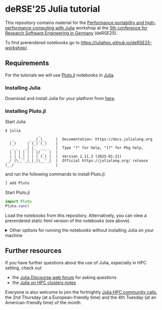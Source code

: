 # deRSE'25 Julia tutorial 

This repository contains material for the [Performance portability and high-performance computing with Julia](https://events.hifis.net/event/1741/contributions/13973/) workshop at the [5th conference for Research Software Engineering in Germany](https://events.hifis.net/event/1741/) (deRSE25).

To find prerendered notebooks go to https://juliahpc.github.io/deRSE25-workshop/.

## Requirements
For the tutorials we will use [Pluto.jl](https://plutojl.org/) notebooks in [Julia](https://julialang.org/).

### Installing Julia
Download and install Julia for your platform from [here](https://julialang.org/downloads/).

### Installing Pluto.jl
Start Julia 
```console
$ julia
               _
   _       _ _(_)_     |  Documentation: https://docs.julialang.org
  (_)     | (_) (_)    |
   _ _   _| |_  __ _   |  Type "?" for help, "]?" for Pkg help.
  | | | | | | |/ _` |  |
  | | |_| | | | (_| |  |  Version 1.11.3 (2025-01-21)
 _/ |\__'_|_|_|\__'_|  |  Official https://julialang.org/ release
|__/                   |

```
and run the following commands to install Pluto.jl:
```julia
] add Pluto
```
Start Pluto.jl
```julia
import Pluto
Pluto.run()
```
Load the notebooks from this repository. Alternatively, you can view a prerendered static html version of the notebooks (see above).

<details>
<summary>
    Other options for running the notebooks without installing Julia on your machine
</summary>

## Using a Docker container

We also provide a [Docker image](https://github.com/orgs/JuliaHPC/packages/container/package/derse25-workshop) (built for `linux/amd64` and `linux/arm64`) for running the notebook, which you can pull with

```sh
docker pull ghcr.io/juliahpc/derse25-workshop:main
```

Pluto can then be run on MacOS or Linux with

```sh
docker run -p 1234:1234 -ti ghcr.io/juliahpc/derse25-workshop:main julia -e 'using Pluto; Pluto.run(; host="0.0.0.0", port=1234)'
```

or if using PowerShell on Windows with

```PowerShell
docker run -p 1234:1234 -ti ghcr.io/juliahpc/derse25-workshop:main julia -e 'using Pluto; Pluto.run(; host=""""0.0.0.0"""", port=1234)'
```

This will launch Pluto within the container, and if successful you should see a message similar to

```
[ Info: Loading...
┌ Info:
└ Go to http://0.0.0.0:1234/?secret=hgY7as1X in your browser to start writing ~ have fun!
```

where `hgY7as1X` in the URL will be replaced with another random alphanumeric string.
The Pluto notebook environment is accessed as a web app, so you should open a browser window and navigate to the URL indicated in the message to open the Pluto interface.
If you get `Unable to connect` message or similar when trying to open the URL, you may need to replace the `0.0.0.0` component with `localhost`, so for the example above you would navigate to `http://localhost:1234/?secret=hgY7as1X`.

Once you have the Pluto interface open in your browser, you can load the notebooks saved under `/root`. To open a notebook, find the `Open a notebook` section in the Pluto interface, click on the `Enter path or URL...` field and select `root/` and then choose to the desidered notebook from the drop-down file navigator and finally click the `Open` button to open it.

#### GitHub Codespaces

> [!NOTE]
> GitHub Codespaces is a convenient environment for running notebooks on the web for free, but the resources on the free plan are limited, and parallel scaling efficiency may be be poor in some cases.

You can also take advantage of the ability of [GitHub Codespaces](https://github.com/features/codespaces) to run custom web apps.
Go go the [Codespaces page of this repository](https://github.com/JuliaHPC/deRSE25-workshop/codespaces), click on the green button on the top right "Create codespace on main" and wait a few seconds for the codespace to start.
In the bottom panel, go to the "Terminal" tab (other tabs should be "Problems", "Output", "Debug console", "Ports") and when you see the message (this can take a few seconds to appear after the codespace started, hold on)

```
[ Info: Loading...
┌ Info:
└ Go to http://localhost:1234/ in your browser to start writing ~ have fun!
```

go to the "Ports" tab, right click on the "Pluto server (1234)" port and click on "Open in browser" (alternatively, click on the globe-shaped button under the "Forwarded Addresses" column).
This will open the Pluto landing page in a new tab in your browser and from there you can open the desired notebooks.

If you want to make your app accessible to others (please remember to make sure there's no sensitive or private data in it!), navigate to the "Ports" tab, right click on the "Pluto server (1234)" port and then "Port visibility" -> "Public".

The `.devcontainer` used here has been adapted from the [Julia workshop for the UCL Festival of Digital Research & Scholarship 2024](https://github.com/UCL-ARC/julia-workshop), in turn based on the [Zero-setup R workshops with GitHub Codespaces](https://github.com/revodavid/devcontainers-rstudio) repository presented at [rstudio::conf 2022](https://rstudioconf2022.sched.com/event/11iag/zero-setup-r-workshops-with-github-codespaces).

</details>

## Further resources

If you have further questions about the use of Julia, especially in HPC setting, check out

* the [Julia Discourse web forum](https://discourse.julialang.org/) for asking questions
* the [Julia on HPC clusters notes](https://juliahpc.github.io/)

Everyone is also welcome to join the fortnightly [Julia HPC community calls](https://julialang.org/community/#events), the 2nd Thursday (at a European-friendly time) and the 4th Tuesday (at an American-friendly time) of the month.
